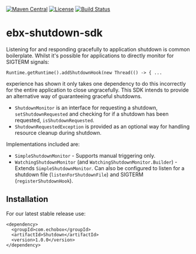 [![Maven Central](https://img.shields.io/maven-central/v/com.echobox/ebx-shutdown-sdk.svg?label=Maven%20Central)](https://search.maven.org/search?q=g:%22com.echobox%22%20AND%20a:%22ebx-shutdown-sdk%22) [![License](https://img.shields.io/badge/License-Apache%202.0-blue.svg)](https://raw.githubusercontent.com/ebx/ebx-shutdown-sdk/master/LICENSE) [![Build Status](https://travis-ci.org/ebx/ebx-shutdown-sdk.svg?branch=dev)](https://travis-ci.org/ebx/ebx-shutdown-sdk)
# ebx-shutdown-sdk

Listening for and responding gracefully to application shutdown is common boilerplate. Whilst it's
possible for applications to directly monitor for SIGTERM signals:

```
Runtime.getRuntime().addShutdownHook(new Thread(() -> { ...
```

experience has shown it only takes one dependency to do this incorrectly for the entire
application to close ungracefully. This SDK intends to provide an alternative way of
guaranteeing graceful shutdowns.

* `ShutdownMonitor` is an interface for requesting a shutdown, `setShutdownRequested` and
 checking for if a shutdown has been requested, `isShutdownRequested`.
* `ShutdownRequestedException` is provided as an optional way for handling resource cleanup during
 shutdown.
 
Implementations included are:

* `SimpleShutdownMonitor` - Supports manual triggering only.
* `WatchingShutdownMonitor` (and `WatchingShutdownMonitor.Builder`) - Extends
 `SimpleShutdownMonitor`. Can also be configured to listen for a shutdown file
  (`listenForShutdownFile`) and SIGTERM (`registerShutdownHook`).

## Installation

For our latest stable release use:

```
<dependency>
  <groupId>com.echobox</groupId>
  <artifactId>Shutdown</artifactId>
  <version>1.0.0</version>
</dependency>
```